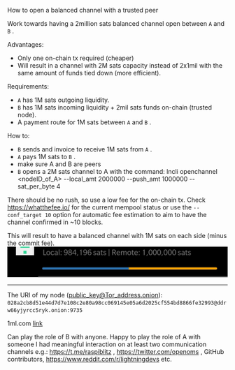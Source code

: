
How to open a balanced channel with a trusted peer

Work towards having a 2million sats balanced channel open between `A` and `B` .

Advantages:
* Only one on-chain tx required (cheaper)
* Will result in a channel with 2M sats capacity instead of 2x1mil with the same amount of funds tied down (more efficient).

Requirements:
* `A` has 1M sats outgoing liquidity.
* `B` has 1M sats incoming liquidity + 2mil sats funds on-chain (trusted node).
* A payment route for 1M sats between `A` and `B` .

How to:
* `B` sends and invoice to receive 1M sats from `A` .
* `A` pays 1M sats to `B` .
* make sure A and B are peers
* `B` opens a 2M sats channel to A with the command:
 lncli openchannel <nodeID_of_A> --local_amt 2000000 --push_amt 1000000 --sat_per_byte 4 

There should be no rush, so use a low fee for the on-chain tx. Check https://whatthefee.io/ for the current mempool status or use the `--conf_target 10` option for automatic fee estimation to aim to have the channel confirmed in ~10 blocks.

This will result to have a balanced channel with 1M sats on each side (minus the commit fee).
![a balanced channel shown in ZeusLN](balancedChannel.jpg)

---
The URI of my node (public_key@Tor_address.onion):
`028a2cb8d51e44d7d7e108c2e80a98cc069145e05a6d2025cf554bd8866fe32993@ddrw66yjyrcc5ryk.onion:9735`

1ml.com [link](https://1ml.com/node/028a2cb8d51e44d7d7e108c2e80a98cc069145e05a6d2025cf554bd8866fe329930)

Can play the role of B with anyone.
Happy to play the role of A with someone I had meaningful interaction on at least two communication channels e.g.: https://t.me/raspiblitz , https://twitter.com/openoms , GitHub contributors, https://www.reddit.com/r/lightningdevs etc.
